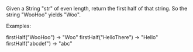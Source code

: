 Given a String "str" of even length, return the first half of that string. So the string "WooHoo" yields "Woo".

Examples:

firstHalf("WooHoo") → "Woo"
firstHalf("HelloThere") → "Hello"
firstHalf("abcdef") → "abc"

